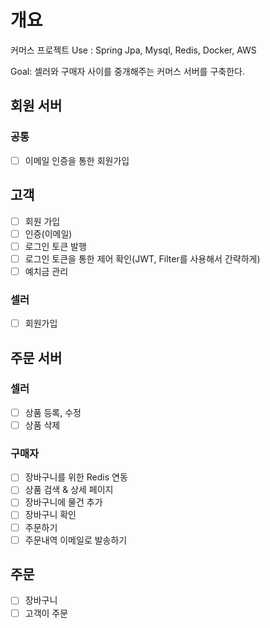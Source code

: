 # 개요
커머스 프로젝트
Use : Spring Jpa, Mysql, Redis, Docker, AWS

Goal: 셀러와 구매자 사이를 중개해주는 커머스 서버를 구축한다.

## 회원 서버
### 공통
 - [ ] 이메일 인증을 통한 회원가입

 ## 고객
 - [ ] 회원 가입
 - [ ] 인증(이메일)
 - [ ] 로그인 토큰 발행
 - [ ] 로그인 토큰을 통한 제어 확인(JWT, Filter를 사용해서 간략하게)
 - [ ] 예치금 관리

### 셀러
 - [ ] 회원가입


## 주문 서버
### 셀러
 - [ ] 상품 등록, 수정
 - [ ] 상품 삭제

### 구매자
 - [ ] 장바구니를 위한 Redis 연동
 - [ ] 상품 검색 & 상세 페이지
 - [ ] 장바구니에 물건 추가
 - [ ] 장바구니 확인
 - [ ] 주문하기
 - [ ] 주문내역 이메일로 발송하기
       
## 주문
   - [ ] 장바구니
   - [ ] 고객이 주문
